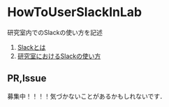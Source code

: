 # HowToUserSlackInLab

研究室内でのSlackの使い方を記述

1. [Slackとは](./01_Whatis.md)
1. [研究室におけるSlackの使い方](./02_HowToUse.md)

## PR,Issue
募集中！！！！気づかないことがあるかもしれないです．
